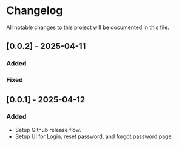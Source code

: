 # Changelog

All notable changes to this project will be documented in this file.

## [0.0.2] - 2025-04-11

### Added

### Fixed


## [0.0.1] - 2025-04-12

### Added

- Setup Github release flow.
- Setup UI for Login, reset password, and forgot password page.